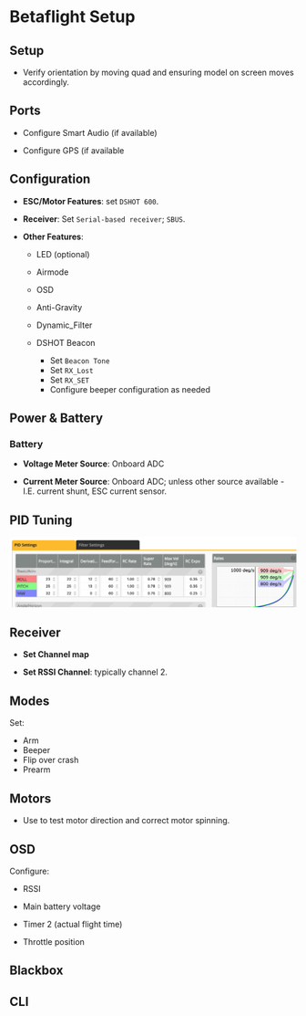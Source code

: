 # Betaflight Setup

## Setup

- Verify orientation by moving quad and ensuring model on screen moves accordingly. 

## Ports

- Configure Smart Audio (if available)

- Configure GPS (if available

## Configuration

- **ESC/Motor Features**: set `DSHOT 600`.

- **Receiver**: Set `Serial-based receiver`; `SBUS`.

- **Other Features**: 

    - LED (optional)

    - Airmode

    - OSD

    - Anti-Gravity

    - Dynamic_Filter

    - DSHOT Beacon
        - Set `Beacon Tone`
        - Set `RX_Lost`
        - Set `RX_SET`
        - Configure beeper configuration as needed

## Power & Battery

### Battery

- **Voltage Meter Source**: Onboard ADC

- **Current Meter Source**: Onboard ADC; unless other source available - I.E. current shunt, ESC current sensor.

## PID Tuning

![Pid Tab](images/pid-tab.png)

## Receiver

- **Set Channel map**

- **Set RSSI Channel**: typically channel 2.

## Modes

Set:

- Arm
- Beeper
- Flip over crash
- Prearm

## Motors

- Use to test motor direction and correct motor spinning. 


## OSD

Configure:

- RSSI

- Main battery voltage

- Timer 2 (actual flight time)

- Throttle position

## Blackbox

## CLI
